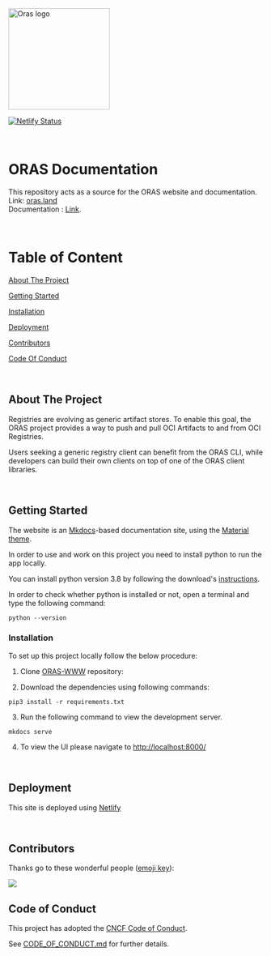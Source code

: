 
<img src="https://github.com/oras-project/oras-www/raw/main/docs/assets/images/oras.png" alt="Oras logo" height ="auto" width="200" />

[![Netlify Status](https://api.netlify.com/api/v1/badges/db61db6e-a953-4b02-b5fb-7f04f018b9d8/deploy-status)](https://app.netlify.com/sites/oras-project/deploys)

<br />

<h1>ORAS Documentation</h1>
 
This repository acts as a source for the ORAS website and documentation.
<br>
Link: [oras.land](https://oras.land/)
<br>
Documentation : [Link](/docs/index.md).



<br>

<h1>Table of Content</h1>
<a href="#about-the-project">About The Project</a> 

<a href="#getting-started">Getting Started</a> 

<a href="#installation">Installation</a>

<a href="#deployment">Deployment</a> 

<a href="#contributors">Contributors</a>  

<a href="#license">Code Of Conduct</a>


  
<br >

## About The Project
Registries are evolving as generic artifact stores. To enable this goal, the ORAS project provides a way to push and pull OCI Artifacts to and from OCI Registries.

Users seeking a generic registry client can benefit from the ORAS CLI, while developers can build their own clients on top of one of the ORAS client libraries.

<br>

## Getting Started
The website is an [Mkdocs](https://www.mkdocs.org/)-based documentation site, using the [Material theme](https://squidfunk.github.io/mkdocs-material/).

In order to use and work on this project you need to install python to run the app locally.

You can install python version 3.8 by following the download's [instructions](https://www.python.org/downloads/).


In order to check whether python is installed or not, open a terminal and type the following command:

```shell
python --version
```

### Installation
To set up this project locally follow the below procedure:

1. Clone [ORAS-WWW](https://github.com/oras-project/oras-www) repository:


2. Download the dependencies using following commands:
```shell
pip3 install -r requirements.txt
```
3. Run the following command to view the development server.
```
mkdocs serve
```

4. To view the UI please navigate to [http://localhost:8000/](http://localhost:8000/)


<br>

## Deployment

This site is deployed using [Netlify](https://www.netlify.com/)

<br>


## Contributors

Thanks go to these wonderful people ([emoji key](https://allcontributors.org/docs/en/emoji-key)):

<a href="https://github.com/oras-project/oras-www/graphs/contributors">
  <img src="https://contrib.rocks/image?repo=oras-project/oras-www" />
  
</a>



<br>

## Code of Conduct

This project has adopted the [CNCF Code of Conduct](https://github.com/cncf/foundation/blob/master/code-of-conduct.md).
 
See [CODE_OF_CONDUCT.md](CODE_OF_CONDUCT.md) for further details.

